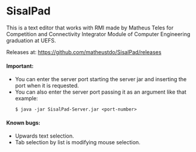 # SisalPad
This is a text editor that works with RMI made by Matheus Teles for Competition and Connectivity Integrator Module of Computer Engineering graduation at UEFS.

Releases at: https://github.com/matheustdo/SisalPad/releases

#### Important:
* You can enter the server port starting the server jar and inserting the port when it is requested.
* You can also enter the server port passing it as an argument like that example:
    ```
    $ java -jar SisalPad-Server.jar <port-number>
    ```
#### Known bugs:
* Upwards text selection.
* Tab selection by list is modifying mouse selection.
